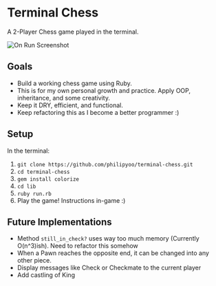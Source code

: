 # Terminal Chess

A 2-Player Chess game played in the terminal.

![](http://postimg.org/image/ogexf1e5t/ "On Run Screenshot")


## Goals

- Build a working chess game using Ruby.
- This is for my own personal growth and practice. Apply OOP, inheritance, and some creativity.
- Keep it DRY, efficient, and functional.
- Keep refactoring this as I become a better programmer :)


## Setup

In the terminal:

1. `git clone https://github.com/philipyoo/terminal-chess.git`
2. `cd terminal-chess`
3. `gem install colorize`
4. `cd lib`
5. `ruby run.rb`
6. Play the game! Instructions in-game  :)


## Future Implementations

- Method `still_in_check?` uses way too much memory (Currently O(n^3)ish). Need to refactor this somehow
- When a Pawn reaches the opposite end, it can be changed into any other piece.
- Display messages like Check or Checkmate to the current player
- Add castling of King
